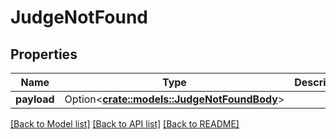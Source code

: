 # JudgeNotFound

## Properties

Name | Type | Description | Notes
------------ | ------------- | ------------- | -------------
**payload** | Option<[**crate::models::JudgeNotFoundBody**](JudgeNotFoundBody.md)> |  | [optional]

[[Back to Model list]](../README.md#documentation-for-models) [[Back to API list]](../README.md#documentation-for-api-endpoints) [[Back to README]](../README.md)


